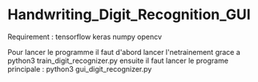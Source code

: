 # Handwriting_Digit_Recognition_GUI
Requirement :
    tensorflow
    keras
    numpy 
    opencv

Pour lancer le programme il faut d'abord lancer l'netrainement grace a python3 train_digit_recognizer.py
ensuite il faut lancer le programe principale : python3 gui_digit_recognizer.py
